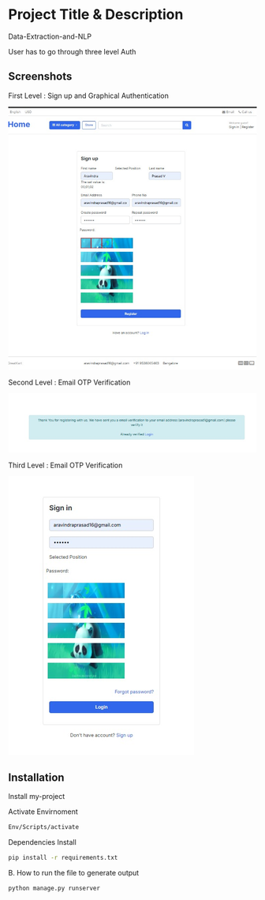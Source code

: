 
# Project Title & Description

Data-Extraction-and-NLP 

User has to go through three level Auth

## Screenshots

First Level : Sign up and Graphical Authentication

![Alt Text](https://github.com/Aravindraprasad/Three-Level-Authentication/blob/main/Result/signup.jpg?raw=True)

Second Level : Email OTP Verification

![Alt Text](https://github.com/Aravindraprasad/Three-Level-Authentication/blob/main/Result/email%20otp.jpg?raw=True)

Third Level : Email OTP Verification

![Alt Text](https://github.com/Aravindraprasad/Three-Level-Authentication/blob/main/Result/signin.jpg?raw=True)















## Installation

Install my-project 


Activate Envirnoment
```bash
Env/Scripts/activate
```

Dependencies Install
```bash
pip install -r requirements.txt
```



B. How to run the  file to generate output


```bash
python manage.py runserver

```

